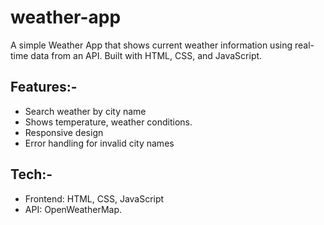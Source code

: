 # weather-app
A simple Weather App that shows current weather information using real-time data from an API. Built with HTML, CSS, and JavaScript.
## Features:-
- Search weather by city name
- Shows temperature, weather conditions.
- Responsive design
- Error handling for invalid city names
## Tech:-
- Frontend: HTML, CSS, JavaScript
- API: OpenWeatherMap.
